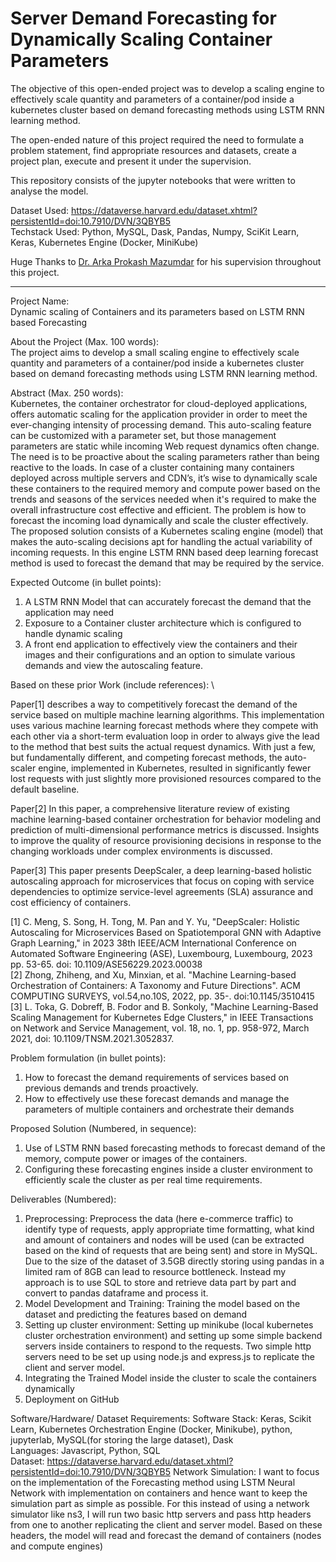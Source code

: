 # Server Demand Forecasting for Dynamically Scaling Container Parameters

The objective of this open-ended project was to develop a scaling engine to effectively scale quantity and parameters of a container/pod inside a kubernetes cluster based on demand forecasting methods using LSTM RNN learning method.

The open-ended nature of this project required the need to formulate a problem statement, find appropriate resources and datasets, create a project plan, execute and present it under the supervision. 

This repository consists of the jupyter notebooks that were written to analyse the model.

Dataset Used: https://dataverse.harvard.edu/dataset.xhtml?persistentId=doi:10.7910/DVN/3QBYB5     
Techstack Used: Python, MySQL, Dask, Pandas, Numpy, SciKit Learn, Keras, Kubernetes Engine (Docker, MiniKube)

Huge Thanks to [Dr. Arka Prokash Mazumdar](https://mnit.ac.in/dept_cse/profile?fid=RKWI) for his supervision throughout this project. 

---


Project Name:    
Dynamic scaling of Containers and its parameters based on LSTM RNN based Forecasting    
  
About the Project (Max. 100 words):    
The project aims to develop a small scaling engine to effectively scale quantity and parameters of a container/pod inside a kubernetes cluster based on demand forecasting methods using LSTM RNN learning method.    

Abstract (Max. 250 words):    
Kubernetes, the container orchestrator for cloud-deployed applications, offers automatic scaling for the application provider in order to meet the ever-changing intensity of processing demand. This auto-scaling feature can be customized with a parameter set, but those management parameters are static while incoming Web request dynamics often change. The need is to be proactive about the scaling parameters rather than being reactive to the loads. In case of a cluster containing many containers deployed across multiple servers and CDN’s, it’s wise to dynamically scale these containers to the required memory and compute power based on the trends and seasons of the services needed when it's required to make the overall infrastructure cost effective and efficient. The problem is how to forecast the incoming load dynamically and scale the cluster effectively. The proposed solution consists of a Kubernetes scaling engine (model) that makes the auto-scaling decisions apt for handling the actual variability of incoming requests. In this engine LSTM RNN based deep learning forecast method is used to forecast the demand that may be required by the service.    

Expected Outcome (in bullet points):
1. A LSTM RNN Model that can accurately forecast the demand that the application may need
2. Exposure to a Container cluster architecture which is configured to handle dynamic scaling
3. A front end application to effectively view the containers and their images and their configurations and an option to simulate various demands and view the autoscaling feature.    

Based on these prior Work (include references):    \\

Paper[1] describes a way to competitively forecast the demand of the service based on multiple machine learning algorithms. This implementation uses various machine learning forecast methods where they compete with each other via a short-term evaluation loop in order to always give the lead to the method that best suits the actual request dynamics. With just a few, but fundamentally different, and competing forecast methods, the auto-scaler engine, implemented in Kubernetes, resulted in significantly fewer lost requests with just slightly more provisioned resources compared to the default baseline.

Paper[2] In this paper, a comprehensive literature review of existing machine learning-based container orchestration for behavior modeling and prediction of multi-dimensional performance metrics is discussed. Insights to improve the quality of resource provisioning decisions in response to the changing workloads under complex environments is discussed.

Paper[3] This paper presents DeepScaler, a deep learning-based holistic autoscaling approach for microservices that focus on coping with service dependencies to optimize service-level agreements (SLA) assurance and cost efficiency of containers.

[1] C. Meng, S. Song, H. Tong, M. Pan and Y. Yu, "DeepScaler: Holistic Autoscaling for Microservices Based on Spatiotemporal GNN with Adaptive Graph Learning," in 2023 38th IEEE/ACM International Conference on Automated Software Engineering (ASE), Luxembourg, Luxembourg, 2023 pp. 53-65. doi: 10.1109/ASE56229.2023.00038       
[2] Zhong, Zhiheng, and Xu, Minxian, et al. "Machine Learning-based Orchestration of Containers: A Taxonomy and Future Directions". ACM COMPUTING SURVEYS, vol.54,no.10S, 2022, pp. 35-. doi:10.1145/3510415       
[3] L. Toka, G. Dobreff, B. Fodor and B. Sonkoly, "Machine Learning-Based Scaling Management for Kubernetes Edge Clusters," in IEEE Transactions on Network and Service Management, vol. 18, no. 1, pp. 958-972, March 2021, doi: 10.1109/TNSM.2021.3052837.        


Problem formulation (in bullet points):
1. How to forecast the demand requirements of services based on previous demands and trends proactively.
2. How to effectively use these forecast demands and manage the parameters of multiple containers and orchestrate their demands


Proposed Solution (Numbered, in sequence):
1. Use of LSTM RNN based forecasting methods to forecast demand of the memory, compute power or images of the containers.
2. Configuring these forecasting engines inside a cluster environment to efficiently scale the cluster as per real time requirements.


Deliverables (Numbered):
1. Preprocessing: Preprocess the data (here e-commerce traffic) to identify type of
requests, apply appropriate time formatting, what kind and amount of containers and nodes will be used (can be extracted based on the kind of requests that are being sent) and store in MySQL. Due to the size of the dataset of 3.5GB directly storing using pandas in a limited ram of 8GB can lead to resource bottleneck. Instead my approach is to use SQL to store and retrieve data part by part and convert to pandas dataframe and process it.
2. Model Development and Training: Training the model based on the dataset and predicting the features based on demand
3. Setting up cluster environment: Setting up minikube (local kubernetes cluster orchestration environment) and setting up some simple backend servers inside containers to respond to the requests. Two simple http servers need to be set up using node.js and express.js to replicate the client and server model.
4. Integrating the Trained Model inside the cluster to scale the containers dynamically
5. Deployment on GitHub

Software/Hardware/ Dataset Requirements:
Software Stack: Keras, Scikit Learn, Kubernetes Orchestration Engine (Docker, Minikube), python, jupyterlab, MySQL(for storing the large dataset), Dask     
Languages: Javascript, Python, SQL      
Dataset: https://dataverse.harvard.edu/dataset.xhtml?persistentId=doi:10.7910/DVN/3QBYB5 Network Simulation: I want to focus on the implementation of the Forecasting method using LSTM Neural Network with implementation on containers and hence want to keep the simulation part as simple as possible. For this instead of using a network simulator like ns3, I will run two basic http servers and pass http headers from one to another replicating the client and server model. Based on these headers, the model will read and forecast the demand of containers (nodes and compute engines)


